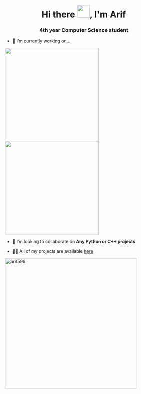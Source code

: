 <h1 align="center">Hi there <img src="https://media.giphy.com/media/hvRJCLFzcasrR4ia7z/giphy.gif" width="40px">, I'm Arif</h1>
<h3 align="center">4th year Computer Science student</h3>


- 🔭 I’m currently working on... 

<!--<a href="https://github.com/arif599/URL-Shortener-Api"> <img src="https://github-readme-stats.vercel.app/api/pin/?username=arif599&repo=URL-Shortener-Api" width=300> </a> 
-->
<a href="https://github.com/arif599/Data-Structures-and-Algorithms"> <img src="https://github-readme-stats.vercel.app/api/pin/?username=arif599&repo=Data-Structures-and-Algorithms" width=300> </a> 
<a href="https://github.com/arif599/CSUForums"> <img src="https://github-readme-stats.vercel.app/api/pin/?username=arif599&repo=CSUForums" width=300> </a> 

<!--<a href="https://github.com/arif599/Hangman"> <img src="https://github-readme-stats.vercel.app/api/pin/?username=arif599&repo=Hangman" width=300> </a>
<a href="https://github.com/arif599/Rock-Paper-Scissors"> <img src="https://github-readme-stats.vercel.app/api/pin/?username=arif599&repo=Rock-Paper-Scissors" width=300> </a> 
-->


- 👯 I’m looking to collaborate on **Any Python or C++ projects**

- 👨‍💻 All of my projects are available [here](https://github.com/arif599?tab=repositories)



<p align="left">
<img align="center" src="https://github-readme-stats.vercel.app/api?username=arif599&show_icons=true&locale=en" width=420 alt="arif599" />
</p>
